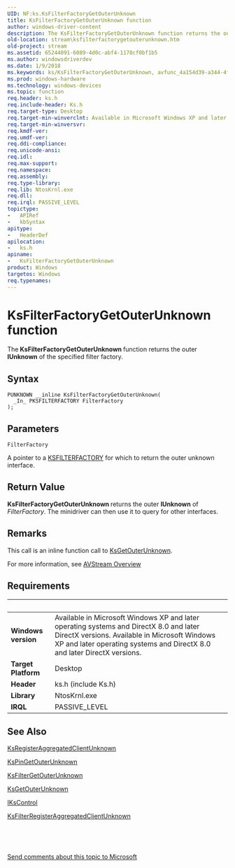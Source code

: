 ```yaml
---
UID: NF:ks.KsFilterFactoryGetOuterUnknown
title: KsFilterFactoryGetOuterUnknown function
author: windows-driver-content
description: The KsFilterFactoryGetOuterUnknown function returns the outer IUnknown of the specified filter factory.
old-location: stream\ksfilterfactorygetouterunknown.htm
old-project: stream
ms.assetid: 65244091-6089-4d0c-abf4-1178cf0bf1b5
ms.author: windowsdriverdev
ms.date: 1/9/2018
ms.keywords: ks/KsFilterFactoryGetOuterUnknown, avfunc_4a154d39-a344-4f58-8abe-cbf2a0926271.xml, KsFilterFactoryGetOuterUnknown, stream.ksfilterfactorygetouterunknown, KsFilterFactoryGetOuterUnknown function [Streaming Media Devices]
ms.prod: windows-hardware
ms.technology: windows-devices
ms.topic: function
req.header: ks.h
req.include-header: Ks.h
req.target-type: Desktop
req.target-min-winverclnt: Available in Microsoft Windows XP and later operating systems and DirectX 8.0 and later DirectX versions.
req.target-min-winversvr: 
req.kmdf-ver: 
req.umdf-ver: 
req.ddi-compliance: 
req.unicode-ansi: 
req.idl: 
req.max-support: 
req.namespace: 
req.assembly: 
req.type-library: 
req.lib: NtosKrnl.exe
req.dll: 
req.irql: PASSIVE_LEVEL
topictype:
-	APIRef
-	kbSyntax
apitype:
-	HeaderDef
apilocation:
-	ks.h
apiname:
-	KsFilterFactoryGetOuterUnknown
product: Windows
targetos: Windows
req.typenames: 
---
```



# KsFilterFactoryGetOuterUnknown function
The<b> KsFilterFactoryGetOuterUnknown </b>function returns the outer <b>IUnknown</b> of the specified filter factory.

## Syntax

````
PUNKNOWN __inline KsFilterFactoryGetOuterUnknown(
  _In_ PKSFILTERFACTORY FilterFactory
);
````

## Parameters

`FilterFactory`

A pointer to a <a href="..\ks\ns-ks-_ksfilterfactory.md">KSFILTERFACTORY</a> for which to return the outer unknown interface.


## Return Value

<b>KsFilterFactoryGetOuterUnknown </b>returns the outer <b>IUnknown</b> of <i>FilterFactory</i>. The minidriver can then use it to query for other interfaces.

## Remarks

This call is an inline function call to <a href="..\ks\nf-ks-ksgetouterunknown.md">KsGetOuterUnknown</a>.

For more information, see <a href="https://msdn.microsoft.com/305039fe-0a00-4f3e-ae1a-61c50a2f2fb3">AVStream Overview</a>

## Requirements
| &nbsp; | &nbsp; |
| ---- |:---- |
| **Windows version** | Available in Microsoft Windows XP and later operating systems and DirectX 8.0 and later DirectX versions. Available in Microsoft Windows XP and later operating systems and DirectX 8.0 and later DirectX versions. |
| **Target Platform** | Desktop |
| **Header** | ks.h (include Ks.h) |
| **Library** | NtosKrnl.exe |
| **IRQL** | PASSIVE_LEVEL |

## See Also

<a href="..\ks\nf-ks-ksregisteraggregatedclientunknown.md">KsRegisterAggregatedClientUnknown</a>



<a href="..\ks\nf-ks-kspingetouterunknown.md">KsPinGetOuterUnknown</a>



<a href="..\ks\nf-ks-ksfiltergetouterunknown.md">KsFilterGetOuterUnknown</a>



<a href="..\ks\nf-ks-ksgetouterunknown.md">KsGetOuterUnknown</a>



<a href="..\ks\nn-ks-ikscontrol.md">IKsControl</a>



<a href="..\ks\nf-ks-ksfilterregisteraggregatedclientunknown.md">KsFilterRegisterAggregatedClientUnknown</a>



 

 

<a href="mailto:wsddocfb@microsoft.com?subject=Documentation%20feedback [stream\stream]:%20KsFilterFactoryGetOuterUnknown function%20 RELEASE:%20(1/9/2018)&amp;body=%0A%0APRIVACY STATEMENT%0A%0AWe use your feedback to improve the documentation. We don't use your email address for any other purpose, and we'll remove your email address from our system after the issue that you're reporting is fixed. While we're working to fix this issue, we might send you an email message to ask for more info. Later, we might also send you an email message to let you know that we've addressed your feedback.%0A%0AFor more info about Microsoft's privacy policy, see http://privacy.microsoft.com/en-us/default.aspx." title="Send comments about this topic to Microsoft">Send comments about this topic to Microsoft</a>